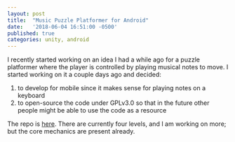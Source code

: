 ```yaml
---
layout: post
title:  "Music Puzzle Platformer for Android"
date:   '2018-06-04 16:51:00 -0500'
published: true
categories: unity, android
---
```


I recently started working on an idea I had a while ago for a puzzle platformer where the player is controlled by
playing musical notes to move. I started working on it a couple days ago and decided:

1) to develop for mobile since it makes sense for playing notes on a keyboard
2) to open-source the code under GPLv3.0 so that in the future other people might be able to use the code as a resource

The repo is [here](https://github.com/chutslar/Mobile-Music-Platformer).
There are currently four levels, and I am working on more; but the core mechanics are present already.
